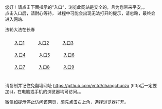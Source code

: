 您好！请点击下面指示的“入口”，浏览此网站是安全的，且为您带来平安。。 <br/>
点击入口后，请耐心等待， 过程中可能会出现无法打开的提示，请忽略，最终会进入网站. </br>

法轮大法在长春<br/>
<div style="padding:10px"><a style="margin:20px" target="_blank" href="https://d19q8adva0kl2b.cloudfront.net/2Qpsp?pxfebd" id="ccLink1" rel="nofollow">入口1</a> <a target="_blank" style="margin:20px" href="https://dqa1o0pfh3hyt.cloudfront.net/2Qpsp?yopdpwp" id="ccLink2" rel="nofollow">入口2</a> <a style="margin:20px" target="_blank" href="https://d3r40k5w6r0ylh.cloudfront.net/2Qpsp?zhvzfs" id="ccLink3" rel="nofollow">入口3</a></div>

<div style="padding:10px" ><a style="margin:20px" target="_blank" href="https://d19q8adva0kl2b.cloudfront.net/2Qpsp?pxfebd" id="ccLink4" rel="nofollow">入口4</a> <a style="margin:20px" href="https://dqa1o0pfh3hyt.cloudfront.net/2Qpsp?yopdpwp" target="_blank" id="ccLink5" rel="nofollow">入口5</a> <a style="margin:20px" href="https://d3r40k5w6r0ylh.cloudfront.net/2Qpsp?zhvzfs" target="_blank" id="ccLink6" rel="nofollow">入口6</a></div>

<div style="padding:10px"><a style="margin:20px" target="_blank" href="https://d19q8adva0kl2b.cloudfront.net/2Qpsp?pxfebd" id="ccLink7" rel="nofollow">入口7</a> <a style="margin:20px" href="https://dqa1o0pfh3hyt.cloudfront.net/2Qpsp?yopdpwp" target="_blank" id="ccLink8" rel="nofollow">入口8</a> <a style="margin:20px" target="_blank" href="https://d3r40k5w6r0ylh.cloudfront.net/2Qpsp?zhvzfs" id="ccLink9" rel="nofollow">入口9</a></div>

<br/>



请复制并记住免翻墙网址 https://github.com/yntd/changchunzx (http后一定要加s)，在电脑或手机的浏览器均可访问。。<br/>

微信如提示停止访问该网页，须先点击右上角，选择浏览器打开。
